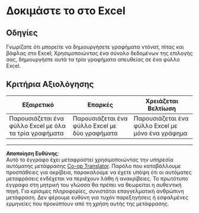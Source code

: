 <!--
CO_OP_TRANSLATOR_METADATA:
{
  "original_hash": "1e00fe6a244c2f8f9a794c862661dd4f",
  "translation_date": "2025-08-26T23:23:51+00:00",
  "source_file": "3-Data-Visualization/11-visualization-proportions/assignment.md",
  "language_code": "el"
}
-->
# Δοκιμάστε το στο Excel

## Οδηγίες

Γνωρίζατε ότι μπορείτε να δημιουργήσετε γραφήματα ντόνατ, πίτας και βάφλας στο Excel; Χρησιμοποιώντας ένα σύνολο δεδομένων της επιλογής σας, δημιουργήστε αυτά τα τρία γραφήματα απευθείας σε ένα φύλλο Excel.

## Κριτήρια Αξιολόγησης

| Εξαιρετικό                                              | Επαρκές                                           | Χρειάζεται Βελτίωση                                   |
| ------------------------------------------------------- | ------------------------------------------------- | ------------------------------------------------------ |
| Παρουσιάζεται ένα φύλλο Excel με όλα τα τρία γραφήματα   | Παρουσιάζεται ένα φύλλο Excel με δύο γραφήματα    | Παρουσιάζεται ένα φύλλο Excel με μόνο ένα γράφημα      |

---

**Αποποίηση Ευθύνης**:  
Αυτό το έγγραφο έχει μεταφραστεί χρησιμοποιώντας την υπηρεσία αυτόματης μετάφρασης [Co-op Translator](https://github.com/Azure/co-op-translator). Παρόλο που καταβάλλουμε προσπάθειες για ακρίβεια, παρακαλούμε να έχετε υπόψη ότι οι αυτόματες μεταφράσεις ενδέχεται να περιέχουν λάθη ή ανακρίβειες. Το πρωτότυπο έγγραφο στη μητρική του γλώσσα θα πρέπει να θεωρείται η αυθεντική πηγή. Για κρίσιμες πληροφορίες, συνιστάται επαγγελματική ανθρώπινη μετάφραση. Δεν φέρουμε ευθύνη για τυχόν παρεξηγήσεις ή εσφαλμένες ερμηνείες που προκύπτουν από τη χρήση αυτής της μετάφρασης.